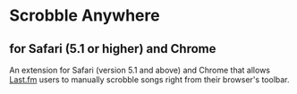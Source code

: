 Scrobble Anywhere
=================

for Safari (5.1 or higher) and Chrome
-----------------

An extension for Safari (version 5.1 and above) and Chrome that allows <a href="http://last.fm">Last.fm</a> users to manually scrobble songs right from their browser's toolbar. 

